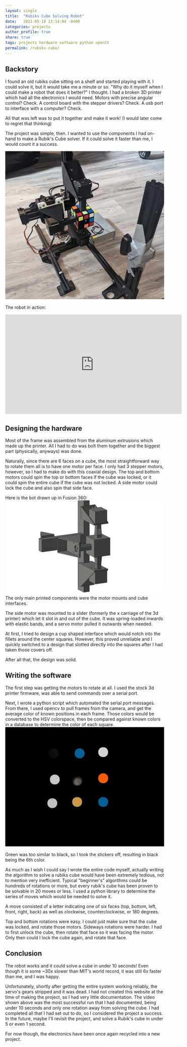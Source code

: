 ```yaml
---
layout: single
title:  "Rubiks Cube Solving Robot"
date:   2021-05-18 13:14:04 -0400
categories: projects
author_profile: true
share: true
tags: projects hardware software python openCV
permalink: /rubiks-cube/
---
```



## Backstory
I found an old rubiks cube sitting on a shelf and started playing with it. I could solve it, but it would take me a minute or so.
"Why do it myself when I could make a robot that does it better?" I thought. I had a broken 3D printer which had all the electronics I would need.
Motors with precise angular control? Check. A control board with the stepper drivers? Check. A usb port to interface with a computer? Check. 

All that was left was to put it together and make it work! (I would later come to regret that thinking)

The project was simple, then. I wanted to use the components I had on-hand to make a Rubik's Cube solver. If it could solve it faster than me, I would count it a success.

![Rubiks Cube Solving Bot](/assets/images/rubiks-cube-bot.jpg)

The robot in action:
<iframe width="560" height="315" src="https://www.youtube.com/embed/M4_YzAGSS98" frameborder="0" allow="autoplay; encrypted-media" allowfullscreen></iframe>

## Designing the hardware
Most of the frame was assembled from the aluminum extrusions which made up the printer. All I had to do was bolt them together and the biggest part (physically, anyways) was done.

Naturally, since there are 6 faces on a cube, the most straightforward way to rotate them all is to have one motor per face. I only had 3 stepper motors, however, so I had to make do with this coaxial design.
The top and bottom motors could spin the top or bottom faces if the cube was locked, or it could spin the entire cube if the cube was not locked. A side motor could lock the cube and also spin that side face.

Here is the bot drawn up in Fusion 360:
![Rubiks Cube Solving Bot Model](/assets/images/rubiks-bot-model.jpg)
The only main printed components were the motor mounts and cube interfaces.

The side motor was mounted to a slider (formerly the x carriage of the 3d printer) which let it slot in and out of the cube.
It was spring-loaded inwards with elastic bands, and a servo motor pulled it outwards when needed.


At first, I tried to design a cup shaped interface which would notch into the fillets around the center squares. However, this proved unreliable and I quickly switched to a design that slotted directly into the squares after I had taken those covers off.

After all that, the design was solid.

## Writing the software
The first step was getting the motors to rotate at all. I used the stock 3d printer firmware, was able to send commands over a serial port.

Next, I wrote a python script which automated the serial port messages. From there, I used opencv to pull frames from the camera, and get the average color of known positions in each frame.
Those colors would be converted to the HSV colorspace, then be compared against known colors in a database to determine the color of each square.
![square colors](/assets/images/cube-colors.jpg)

Green was too similar to black, so I took the stickers off, resulting in black being the 6th color.

As much as I wish I could say I wrote the entire code myself, actually writing the algorithm to solve a rubiks cube would have been extremely tedious, not to mention very inefficient.
Typical "beginner's" algorithms could be hundreds of rotations or more, but every rubik's cube has been proven to be solvable in 20 moves or less. I used a python library to determine the series of moves which would be needed to solve it.

A move consisted of a letter indicating one of six faces (top, bottom, left, front, right, back) as well as clockwise, counterclockwise, or 180 degrees.

Top and bottom rotations were easy. I could just make sure that the cube was locked, and rotate those motors. Sideways rotations were harder. I had to first unlock the cube, then rotate that face so it was facing the motor.
Only then could I lock the cube again, and rotate that face.

## Conclusion
The robot works and it could solve a cube in under 10 seconds! Even though it is some ~30x slower than MIT's world record, it was still 6x faster than me, and I was happy.

Unfortunately, shortly after getting the entire system working reliably, the servo's gears stripped and it was dead. I had not created this website at the time of making the project, so I had very little documentation.
The video shown above was the most successful run that I had documented, being under 10 seconds and only one rotation away from solving the cube.
I had completed all that I had set out to do, so I considered the project a success. In the future, maybe I'll revisit the project, and solve a Rubik's cube in under 5 or even 1 second.

For now though, the electronics have been once again recycled into a new project.

